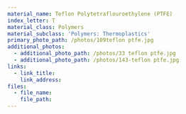 ```yaml
---
material_name: Teflon Polytetraflouroethylene (PTFE)
index_letter: T
material_class: Polymers
material_subclass: 'Polymers: Thermoplastics'
primary_photo_path: /photos/109teflon ptfe.jpg
additional_photos:
  - additional_photo_path: /photos/33 teflon ptfe.jpg
  - additional_photo_path: /photos/143-teflon ptfe.jpg
links:
  - link_title:
    link_address:
files:
  - file_name:
    file_path:
---
```



